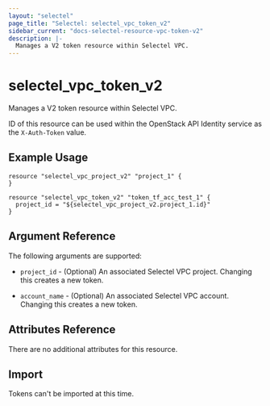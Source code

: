 ```yaml
---
layout: "selectel"
page_title: "Selectel: selectel_vpc_token_v2"
sidebar_current: "docs-selectel-resource-vpc-token-v2"
description: |-
  Manages a V2 token resource within Selectel VPC.
---
```


# selectel\_vpc\_token_v2

Manages a V2 token resource within Selectel VPC.

ID of this resource can be used within the OpenStack API Identity service as
the `X-Auth-Token` value.

## Example Usage

```hcl
resource "selectel_vpc_project_v2" "project_1" {
}

resource "selectel_vpc_token_v2" "token_tf_acc_test_1" {
  project_id = "${selectel_vpc_project_v2.project_1.id}"
}
```

## Argument Reference

The following arguments are supported:

* `project_id` - (Optional) An associated Selectel VPC project. Changing this
  creates a new token.

* `account_name` - (Optional) An associated Selectel VPC account. Changing this
  creates a new token.

## Attributes Reference

There are no additional attributes for this resource.

## Import

Tokens can't be imported at this time.

